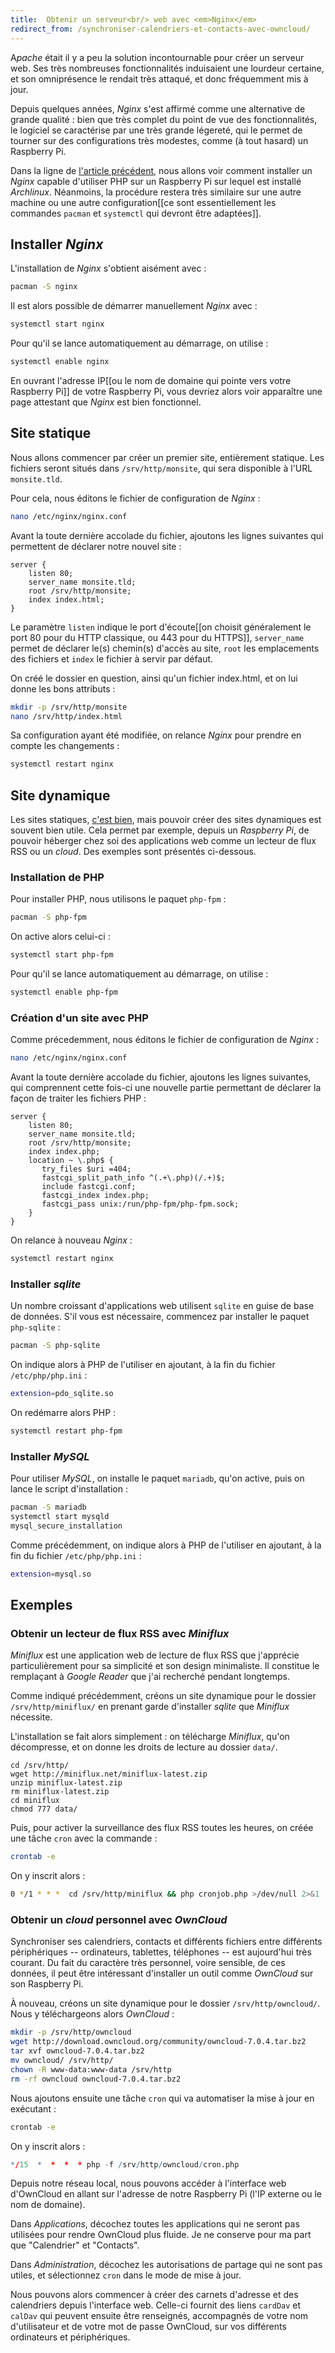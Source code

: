 ```yaml
---
title:  Obtenir un serveur<br/> web avec <em>Nginx</em>
redirect_from: /synchroniser-calendriers-et-contacts-avec-owncloud/
---
```


A<em>pache</em> était il y a peu la solution incontournable pour créer un serveur web. Ses très nombreuses fonctionnalités induisaient une lourdeur certaine, et son omniprésence le rendait très attaqué, et donc fréquemment mis à jour.

Depuis quelques années, *Nginx* s'est affirmé comme une alternative de grande qualité : bien que très complet du point de vue des fonctionnalités, le logiciel se caractérise par une très grande légereté, qui le permet de tourner sur des configurations très modestes, comme (à tout hasard) un Raspberry Pi.

Dans la ligne de [l'article précédent](http://sylvain.durand.tf/installer-archlinux-sur-raspberry-pi/), nous allons voir comment installer un *Nginx* capable d'utiliser PHP sur un Raspberry Pi sur lequel est installé *Archlinux*. Néanmoins, la procédure restera très similaire sur une autre machine ou une autre configuration[[ce sont essentiellement les commandes `pacman` et `systemctl` qui devront être adaptées]].

## Installer *Nginx*

L'installation de *Nginx* s'obtient aisément avec :

```bash
pacman -S nginx
```

Il est alors possible de démarrer manuellement *Nginx* avec :

```bash
systemctl start nginx
```

Pour qu'il se lance automatiquement au démarrage, on utilise :

```bash
systemctl enable nginx
```

En ouvrant l'adresse IP[[ou le nom de domaine qui pointe vers votre Raspberry Pi]] de votre Raspberry Pi, vous devriez alors voir apparaître une page attestant que *Nginx* est bien fonctionnel. 

## Site statique

Nous allons commencer par créer un premier site, entièrement statique. Les fichiers seront situés dans `/srv/http/monsite`, qui sera disponible à l'URL `monsite.tld`. 

Pour cela, nous éditons le fichier de configuration de *Nginx* :

```bash
nano /etc/nginx/nginx.conf
```

Avant la toute dernière accolade du fichier, ajoutons les lignes suivantes qui permettent de déclarer notre nouvel site :

```nginx
server {
    listen 80;
    server_name monsite.tld;
    root /srv/http/monsite;
    index index.html;
}
```

Le paramètre `listen` indique le port d'écoute[[on choisit généralement le port 80 pour du HTTP classique, ou 443 pour du HTTPS]], `server_name` permet de déclarer le(s) chemin(s) d'accès au site, `root` les emplacements des fichiers et `index` le fichier à servir par défaut.

On créé le dossier en question, ainsi qu'un fichier index.html, et on lui donne les bons attributs :

```bash
mkdir -p /srv/http/monsite
nano /srv/http/index.html
```

Sa configuration ayant été modifiée, on relance *Nginx* pour prendre en compte les changements :

```bash
systemctl restart nginx
```


## Site dynamique

Les sites statiques, [c'est bien](http://sylvain.durand.tf/site-statique-avec-jekyll/), mais pouvoir créer des sites dynamiques est souvent bien utile. Cela permet par exemple, depuis un *Raspberry Pi*, de pouvoir héberger chez soi des applications web comme un lecteur de flux RSS ou un *cloud*. Des exemples sont présentés ci-dessous.

### Installation de PHP

Pour installer PHP, nous utilisons le paquet `php-fpm` :

```bash
pacman -S php-fpm
```

On active alors celui-ci :

```bash
systemctl start php-fpm
```

Pour qu'il se lance automatiquement au démarrage, on utilise :

```bash
systemctl enable php-fpm
```

### Création d'un site avec PHP

Comme précedemment, nous éditons le fichier de configuration de *Nginx* :

```bash
nano /etc/nginx/nginx.conf
```

Avant la toute dernière accolade du fichier, ajoutons les lignes suivantes, qui comprennent cette fois-ci une nouvelle partie permettant de déclarer la façon de traiter les fichiers PHP :

```nginx
server {
    listen 80;
    server_name monsite.tld;
    root /srv/http/monsite;
    index index.php;
    location ~ \.php$ {
       try_files $uri =404;
       fastcgi_split_path_info ^(.+\.php)(/.+)$;
       include fastcgi.conf;
       fastcgi_index index.php;
       fastcgi_pass unix:/run/php-fpm/php-fpm.sock;
    }
}
```

On relance à nouveau *Nginx* :

```bash
systemctl restart nginx
```

### Installer *sqlite*

Un nombre croissant d'applications web utilisent `sqlite` en guise de base de données. S'il vous est nécessaire, commencez par installer le paquet `php-sqlite` :

```bash
pacman -S php-sqlite
```

On indique alors à PHP de l'utiliser en ajoutant, à la fin du fichier `/etc/php/php.ini` :

```bash
extension=pdo_sqlite.so
```

On redémarre alors PHP :

```bash
systemctl restart php-fpm
```

### Installer *MySQL*

Pour utiliser *MySQL*, on installe le paquet `mariadb`, qu'on active, puis on lance le script d'installation :

```bash
pacman -S mariadb
systemctl start mysqld
mysql_secure_installation
```

Comme précédemment, on indique alors à PHP de l'utiliser en ajoutant, à la fin du fichier `/etc/php/php.ini` :

```bash
extension=mysql.so
```



## Exemples

### Obtenir un lecteur de flux RSS avec *Miniflux*

*Miniflux* est une application web de lecture de flux RSS que j'apprécie particulièrement pour sa simplicité et son design minimaliste. Il constitue le remplaçant à *Google Reader* que j'ai recherché pendant longtemps.

Comme indiqué précédemment, créons un site dynamique pour le dossier `/srv/http/miniflux/` en prenant garde d'installer *sqlite* que *Miniflux* nécessite. 

L'installation se fait alors simplement : on télécharge *Miniflux*, qu'on décompresse, et on donne les droits de lecture au dossier `data/`.

```
cd /srv/http/
wget http://miniflux.net/miniflux-latest.zip
unzip miniflux-latest.zip
rm miniflux-latest.zip
cd miniflux
chmod 777 data/
```

Puis, pour activer la surveillance des flux RSS toutes les heures, on créée une tâche `cron` avec la commande :

```bash
crontab -e
```

On y inscrit alors : 

```bash
0 */1 * * *  cd /srv/http/miniflux && php cronjob.php >/dev/null 2>&1
```


### Obtenir un *cloud* personnel avec *OwnCloud*

Synchroniser ses calendriers, contacts et différents fichiers entre différents périphériques -- ordinateurs, tablettes, téléphones -- est aujourd'hui très courant. Du fait du caractère très personnel, voire sensible, de ces données, il peut être intéressant d'installer un outil comme *OwnCloud* sur son Raspberry Pi.

À nouveau, créons un site dynamique pour le dossier `/srv/http/owncloud/`. Nous y téléchargeons alors *OwnCloud* : 

```bash
mkdir -p /srv/http/owncloud
wget http://download.owncloud.org/community/owncloud-7.0.4.tar.bz2
tar xvf owncloud-7.0.4.tar.bz2
mv owncloud/ /srv/http/
chown -R www-data:www-data /srv/http
rm -rf owncloud owncloud-7.0.4.tar.bz2
```

Nous ajoutons ensuite une tâche `cron` qui va automatiser la mise à jour en exécutant :

```bat
crontab -e
```

On y inscrit alors :

```r
*/15  *  *  *  * php -f /srv/http/owncloud/cron.php
```


Depuis notre réseau local, nous pouvons accéder à l'interface web d'OwnCloud en allant sur l'adresse de notre Raspberry Pi (l'IP externe ou le nom de domaine). 

Dans _Applications_, décochez toutes les applications qui ne seront pas utilisées pour rendre OwnCloud plus fluide. Je ne conserve pour ma part que "Calendrier" et "Contacts". 

Dans _Administration_, décochez les autorisations de partage qui ne sont pas utiles, et sélectionnez `cron` dans le mode de mise à jour.

Nous pouvons alors commencer à créer des carnets d'adresse et des calendriers depuis l'interface web. Celle-ci fournit des liens `cardDav` et `calDav` qui peuvent ensuite être renseignés, accompagnés de votre nom d'utilisateur et de votre mot de passe OwnCloud, sur vos différents ordinateurs et périphériques.
